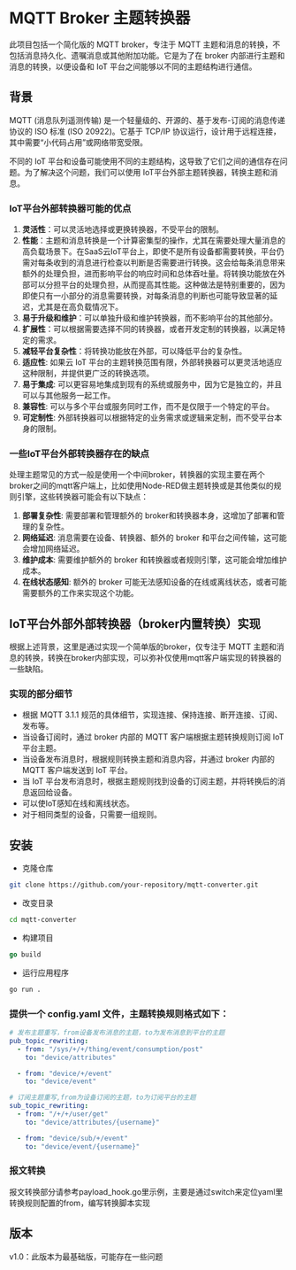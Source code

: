 # MQTT Broker 主题转换器
此项目包括一个简化版的 MQTT broker，专注于 MQTT 主题和消息的转换，不包括消息持久化、遗嘱消息或其他附加功能。它是为了在 broker 内部进行主题和消息的转换，以便设备和 IoT 平台之间能够以不同的主题结构进行通信。

## 背景
MQTT (消息队列遥测传输) 是一个轻量级的、开源的、基于发布-订阅的消息传递协议的 ISO 标准 (ISO 20922)。它基于 TCP/IP 协议运行，设计用于远程连接，其中需要“小代码占用”或网络带宽受限。

不同的 IoT 平台和设备可能使用不同的主题结构，这导致了它们之间的通信存在问题。为了解决这个问题，我们可以使用 IoT平台外部主题转换器，转换主题和消息。

### IoT平台外部转换器可能的优点
1. **灵活性**：可以灵活地选择或更换转换器，不受平台的限制。
2. **性能**：主题和消息转换是一个计算密集型的操作，尤其在需要处理大量消息的高负载场景下。在SaaS云IoT平台上，即使不是所有设备都需要转换，平台仍需对每条收到的消息进行检查以判断是否需要进行转换。这会给每条消息带来额外的处理负担，进而影响平台的响应时间和总体吞吐量。将转换功能放在外部可以分担平台的处理负担，从而提高其性能。这种做法是特别重要的，因为即使只有一小部分的消息需要转换，对每条消息的判断也可能导致显著的延迟，尤其是在高负载情况下。
3. **易于升级和维护**：可以单独升级和维护转换器，而不影响平台的其他部分。
4. **扩展性**：可以根据需要选择不同的转换器，或者开发定制的转换器，以满足特定的需求。
5. **减轻平台复杂性**：将转换功能放在外部，可以降低平台的复杂性。
6. **适应性**: 如果云 IoT 平台的主题转换范围有限，外部转换器可以更灵活地适应这种限制，并提供更广泛的转换选项。
7. **易于集成**: 可以更容易地集成到现有的系统或服务中，因为它是独立的，并且可以与其他服务一起工作。
8. **兼容性**: 可以与多个平台或服务同时工作，而不是仅限于一个特定的平台。
9. **可定制性**: 外部转换器可以根据特定的业务需求或逻辑来定制，而不受平台本身的限制。
### 一些IoT平台外部转换器存在的缺点
处理主题常见的方式一般是使用一个中间broker，转换器的实现主要在两个broker之间的mqtt客户端上，比如使用Node-RED做主题转换或是其他类似的规则引擎，这些转换器可能会有以下缺点：
1. **部署复杂性**: 需要部署和管理额外的 broker和转换器本身，这增加了部署和管理的复杂性。
2. **网络延迟**: 消息需要在设备、转换器、额外的 broker 和平台之间传输，这可能会增加网络延迟。
3. **维护成本**: 需要维护额外的 broker 和转换器或者规则引擎，这可能会增加维护成本。
4. **在线状态感知**: 额外的 broker 可能无法感知设备的在线或离线状态，或者可能需要额外的工作来实现这个功能。
## IoT平台外部外部转换器（broker内置转换）实现
根据上述背景，这里是通过实现一个简单版的broker，仅专注于 MQTT 主题和消息的转换，转换在broker内部实现，可以弥补仅使用mqtt客户端实现的转换器的一些缺陷。

### 实现的部分细节
- 根据 MQTT 3.1.1 规范的具体细节，实现连接、保持连接、断开连接、订阅、发布等。
- 当设备订阅时，通过 broker 内部的 MQTT 客户端根据主题转换规则订阅 IoT 平台主题。
- 当设备发布消息时，根据规则转换主题和消息内容，并通过 broker 内部的 MQTT 客户端发送到 IoT 平台。
- 当 IoT 平台发布消息时，根据主题规则找到设备的订阅主题，并将转换后的消息返回给设备。
- 可以使IoT感知在线和离线状态。
- 对于相同类型的设备，只需要一组规则。
## 安装
- 克隆仓库
```bash
git clone https://github.com/your-repository/mqtt-converter.git
```
- 改变目录
```bash
cd mqtt-converter
```
- 构建项目
```go
go build
```
- 运行应用程序
```bash
go run .
```
### 提供一个 config.yaml 文件，主题转换规则格式如下：

```yaml
# 发布主题重写，from设备发布消息的主题，to为发布消息到平台的主题
pub_topic_rewriting:
  - from: "/sys/+/+/thing/event/consumption/post"
    to: "device/attributes"

  - from: "device/+/event"
    to: "device/event"

# 订阅主题重写,from为设备订阅的主题，to为订阅平台的主题
sub_topic_rewriting:
  - from: "/+/+/user/get"
    to: "device/attributes/{username}"

  - from: "device/sub/+/event"
    to: "device/event/{username}"

```
### 报文转换
报文转换部分请参考payload_hook.go里示例，主要是通过switch来定位yaml里转换规则配置的from，编写转换脚本实现

## 版本
v1.0：此版本为最基础版，可能存在一些问题